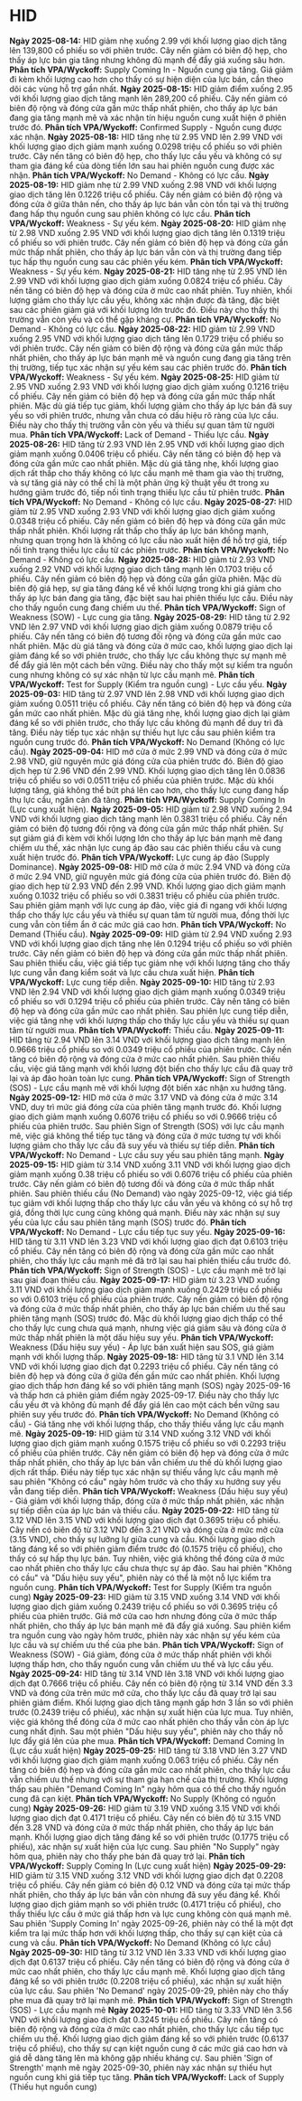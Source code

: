 # HID

**Ngày 2025-08-14:** HID giảm nhẹ xuống 2.99 với khối lượng giao dịch tăng lên 139,800 cổ phiếu so với phiên trước. Cây nến giảm có biên độ hẹp, cho thấy áp lực bán gia tăng nhưng không đủ mạnh để đẩy giá xuống sâu hơn. **Phân tích VPA/Wyckoff:** Supply Coming In - Nguồn cung gia tăng. Giá giảm đi kèm khối lượng cao hơn cho thấy có sự hiện diện của lực bán, cần theo dõi các vùng hỗ trợ gần nhất.
**Ngày 2025-08-15:** HID giảm điểm xuống 2.95 với khối lượng giao dịch tăng mạnh lên 289,200 cổ phiếu. Cây nến giảm có biên độ rộng và đóng cửa gần mức thấp nhất phiên, cho thấy áp lực bán đang gia tăng mạnh mẽ và xác nhận tín hiệu nguồn cung xuất hiện ở phiên trước đó. **Phân tích VPA/Wyckoff:** Confirmed Supply - Nguồn cung được xác nhận.
**Ngày 2025-08-18:** HID tăng nhẹ từ 2.95 VND lên 2.99 VND với khối lượng giao dịch giảm mạnh xuống 0.0298 triệu cổ phiếu so với phiên trước. Cây nến tăng có biên độ hẹp, cho thấy lực cầu yếu và không có sự tham gia đáng kể của dòng tiền lớn sau hai phiên nguồn cung được xác nhận. **Phân tích VPA/Wyckoff:** No Demand - Không có lực cầu.
**Ngày 2025-08-19:** HID giảm nhẹ từ 2.99 VND xuống 2.98 VND với khối lượng giao dịch tăng lên 0.1226 triệu cổ phiếu. Cây nến giảm có biên độ rộng và đóng cửa ở giữa thân nến, cho thấy áp lực bán vẫn còn tồn tại và thị trường đang hấp thụ nguồn cung sau phiên không có lực cầu. **Phân tích VPA/Wyckoff:** Weakness - Sự yếu kém.
**Ngày 2025-08-20:** HID giảm nhẹ từ 2.98 VND xuống 2.95 VND với khối lượng giao dịch tăng lên 0.1319 triệu cổ phiếu so với phiên trước. Cây nến giảm có biên độ hẹp và đóng cửa gần mức thấp nhất phiên, cho thấy áp lực bán vẫn còn và thị trường đang tiếp tục hấp thụ nguồn cung sau các phiên yếu kém. **Phân tích VPA/Wyckoff:** Weakness - Sự yếu kém.
**Ngày 2025-08-21:** HID tăng nhẹ từ 2.95 VND lên 2.99 VND với khối lượng giao dịch giảm xuống 0.0824 triệu cổ phiếu. Cây nến tăng có biên độ hẹp và đóng cửa ở mức cao nhất phiên. Tuy nhiên, khối lượng giảm cho thấy lực cầu yếu, không xác nhận được đà tăng, đặc biệt sau các phiên giảm giá với khối lượng lớn trước đó. Điều này cho thấy thị trường vẫn còn yếu và có thể gặp kháng cự. **Phân tích VPA/Wyckoff:** No Demand - Không có lực cầu.
**Ngày 2025-08-22:** HID giảm từ 2.99 VND xuống 2.95 VND với khối lượng giao dịch tăng lên 0.1729 triệu cổ phiếu so với phiên trước. Cây nến giảm có biên độ rộng và đóng cửa gần mức thấp nhất phiên, cho thấy áp lực bán mạnh mẽ và nguồn cung đang gia tăng trên thị trường, tiếp tục xác nhận sự yếu kém sau các phiên trước đó. **Phân tích VPA/Wyckoff:** Weakness - Sự yếu kém.
**Ngày 2025-08-25:** HID giảm từ 2.95 VND xuống 2.93 VND với khối lượng giao dịch giảm xuống 0.1216 triệu cổ phiếu. Cây nến giảm có biên độ hẹp và đóng cửa gần mức thấp nhất phiên. Mặc dù giá tiếp tục giảm, khối lượng giảm cho thấy áp lực bán đã suy yếu so với phiên trước, nhưng vẫn chưa có dấu hiệu rõ ràng của lực cầu. Điều này cho thấy thị trường vẫn còn yếu và thiếu sự quan tâm từ người mua. **Phân tích VPA/Wyckoff:** Lack of Demand - Thiếu lực cầu.
**Ngày 2025-08-26:** HID tăng từ 2.93 VND lên 2.95 VND với khối lượng giao dịch giảm mạnh xuống 0.0406 triệu cổ phiếu. Cây nến tăng có biên độ hẹp và đóng cửa gần mức cao nhất phiên. Mặc dù giá tăng nhẹ, khối lượng giao dịch rất thấp cho thấy không có lực cầu mạnh mẽ tham gia vào thị trường, và sự tăng giá này có thể chỉ là một phản ứng kỹ thuật yếu ớt trong xu hướng giảm trước đó, tiếp nối tình trạng thiếu lực cầu từ phiên trước. **Phân tích VPA/Wyckoff:** No Demand - Không có lực cầu.
**Ngày 2025-08-27:** HID giảm từ 2.95 VND xuống 2.93 VND với khối lượng giao dịch giảm xuống 0.0348 triệu cổ phiếu. Cây nến giảm có biên độ hẹp và đóng cửa gần mức thấp nhất phiên. Khối lượng rất thấp cho thấy áp lực bán không mạnh, nhưng quan trọng hơn là không có lực cầu nào xuất hiện để hỗ trợ giá, tiếp nối tình trạng thiếu lực cầu từ các phiên trước. **Phân tích VPA/Wyckoff:** No Demand - Không có lực cầu.
**Ngày 2025-08-28:** HID giảm từ 2.93 VND xuống 2.92 VND với khối lượng giao dịch tăng mạnh lên 0.1703 triệu cổ phiếu. Cây nến giảm có biên độ hẹp và đóng cửa gần giữa phiên. Mặc dù biên độ giá hẹp, sự gia tăng đáng kể về khối lượng trong khi giá giảm cho thấy áp lực bán đang gia tăng, đặc biệt sau hai phiên thiếu lực cầu. Điều này cho thấy nguồn cung đang chiếm ưu thế. **Phân tích VPA/Wyckoff:** Sign of Weakness (SOW) - Lực cung gia tăng.
**Ngày 2025-08-29:** HID tăng từ 2.92 VND lên 2.97 VND với khối lượng giao dịch giảm xuống 0.0879 triệu cổ phiếu. Cây nến tăng có biên độ tương đối rộng và đóng cửa gần mức cao nhất phiên. Mặc dù giá tăng và đóng cửa ở mức cao, khối lượng giao dịch lại giảm đáng kể so với phiên trước, cho thấy lực cầu không thực sự mạnh mẽ để đẩy giá lên một cách bền vững. Điều này cho thấy một sự kiểm tra nguồn cung nhưng không có sự xác nhận từ lực cầu mạnh mẽ. **Phân tích VPA/Wyckoff:** Test for Supply (Kiểm tra nguồn cung) - Lực cầu yếu.
**Ngày 2025-09-03:** HID tăng từ 2.97 VND lên 2.98 VND với khối lượng giao dịch giảm xuống 0.0511 triệu cổ phiếu. Cây nến tăng có biên độ hẹp và đóng cửa gần mức cao nhất phiên. Mặc dù giá tăng nhẹ, khối lượng giao dịch lại giảm đáng kể so với phiên trước, cho thấy lực cầu không đủ mạnh để duy trì đà tăng. Điều này tiếp tục xác nhận sự thiếu hụt lực cầu sau phiên kiểm tra nguồn cung trước đó. **Phân tích VPA/Wyckoff:** No Demand (Không có lực cầu).
**Ngày 2025-09-04:** HID mở cửa ở mức 2.99 VND và đóng cửa ở mức 2.98 VND, giữ nguyên mức giá đóng cửa của phiên trước đó. Biên độ giao dịch hẹp từ 2.96 VND đến 2.99 VND. Khối lượng giao dịch tăng lên 0.0836 triệu cổ phiếu so với 0.0511 triệu cổ phiếu của phiên trước. Mặc dù khối lượng tăng, giá không thể bứt phá lên cao hơn, cho thấy lực cung đang hấp thụ lực cầu, ngăn cản đà tăng. **Phân tích VPA/Wyckoff:** Supply Coming In (Lực cung xuất hiện).
**Ngày 2025-09-05:** HID giảm từ 2.98 VND xuống 2.94 VND với khối lượng giao dịch tăng mạnh lên 0.3831 triệu cổ phiếu. Cây nến giảm có biên độ tương đối rộng và đóng cửa gần mức thấp nhất phiên. Sự sụt giảm giá đi kèm với khối lượng lớn cho thấy áp lực bán mạnh mẽ đang chiếm ưu thế, xác nhận lực cung áp đảo sau các phiên thiếu cầu và cung xuất hiện trước đó. **Phân tích VPA/Wyckoff:** Lực cung áp đảo (Supply Dominance).
**Ngày 2025-09-08:** HID mở cửa ở mức 2.94 VND và đóng cửa ở mức 2.94 VND, giữ nguyên mức giá đóng cửa của phiên trước đó. Biên độ giao dịch hẹp từ 2.93 VND đến 2.99 VND. Khối lượng giao dịch giảm mạnh xuống 0.1032 triệu cổ phiếu so với 0.3831 triệu cổ phiếu của phiên trước. Sau phiên giảm mạnh với lực cung áp đảo, việc giá đi ngang với khối lượng thấp cho thấy lực cầu yếu và thiếu sự quan tâm từ người mua, đồng thời lực cung vẫn còn tiềm ẩn ở các mức giá cao hơn. **Phân tích VPA/Wyckoff:** No Demand (Thiếu cầu).
**Ngày 2025-09-09:** HID giảm từ 2.94 VND xuống 2.93 VND với khối lượng giao dịch tăng nhẹ lên 0.1294 triệu cổ phiếu so với phiên trước. Cây nến giảm có biên độ hẹp và đóng cửa gần mức thấp nhất phiên. Sau phiên thiếu cầu, việc giá tiếp tục giảm nhẹ với khối lượng tăng cho thấy lực cung vẫn đang kiểm soát và lực cầu chưa xuất hiện. **Phân tích VPA/Wyckoff:** Lực cung tiếp diễn.
**Ngày 2025-09-10:** HID tăng từ 2.93 VND lên 2.94 VND với khối lượng giao dịch giảm mạnh xuống 0.0349 triệu cổ phiếu so với 0.1294 triệu cổ phiếu của phiên trước. Cây nến tăng có biên độ hẹp và đóng cửa gần mức cao nhất phiên. Sau phiên lực cung tiếp diễn, việc giá tăng nhẹ với khối lượng thấp cho thấy lực cầu yếu và thiếu sự quan tâm từ người mua. **Phân tích VPA/Wyckoff:** Thiếu cầu.
**Ngày 2025-09-11:** HID tăng từ 2.94 VND lên 3.14 VND với khối lượng giao dịch tăng mạnh lên 0.9666 triệu cổ phiếu so với 0.0349 triệu cổ phiếu của phiên trước. Cây nến tăng có biên độ rộng và đóng cửa ở mức cao nhất phiên. Sau phiên thiếu cầu, việc giá tăng mạnh với khối lượng đột biến cho thấy lực cầu đã quay trở lại và áp đảo hoàn toàn lực cung. **Phân tích VPA/Wyckoff:** Sign of Strength (SOS) - Lực cầu mạnh mẽ với khối lượng đột biến xác nhận xu hướng tăng.
**Ngày 2025-09-12:** HID mở cửa ở mức 3.17 VND và đóng cửa ở mức 3.14 VND, duy trì mức giá đóng cửa của phiên tăng mạnh trước đó. Khối lượng giao dịch giảm mạnh xuống 0.6076 triệu cổ phiếu so với 0.9666 triệu cổ phiếu của phiên trước. Sau phiên Sign of Strength (SOS) với lực cầu mạnh mẽ, việc giá không thể tiếp tục tăng và đóng cửa ở mức tương tự với khối lượng giảm cho thấy lực cầu đã suy yếu và thiếu sự tiếp diễn. **Phân tích VPA/Wyckoff:** No Demand - Lực cầu suy yếu sau phiên tăng mạnh.
**Ngày 2025-09-15:** HID giảm từ 3.14 VND xuống 3.11 VND với khối lượng giao dịch giảm mạnh xuống 0.38 triệu cổ phiếu so với 0.6076 triệu cổ phiếu của phiên trước. Cây nến giảm có biên độ tương đối và đóng cửa ở mức thấp nhất phiên. Sau phiên thiếu cầu (No Demand) vào ngày 2025-09-12, việc giá tiếp tục giảm với khối lượng thấp cho thấy lực cầu vẫn yếu và không có sự hỗ trợ giá, đồng thời lực cung cũng không quá mạnh. Điều này xác nhận sự suy yếu của lực cầu sau phiên tăng mạnh (SOS) trước đó. **Phân tích VPA/Wyckoff:** No Demand - Lực cầu tiếp tục suy yếu.
**Ngày 2025-09-16:** HID tăng từ 3.11 VND lên 3.23 VND với khối lượng giao dịch đạt 0.6103 triệu cổ phiếu. Cây nến tăng có biên độ rộng và đóng cửa gần mức cao nhất phiên, cho thấy lực cầu mạnh mẽ đã trở lại sau hai phiên thiếu cầu trước đó. **Phân tích VPA/Wyckoff:** Sign of Strength (SOS) - Lực cầu mạnh mẽ trở lại sau giai đoạn thiếu cầu.
**Ngày 2025-09-17:** HID giảm từ 3.23 VND xuống 3.11 VND với khối lượng giao dịch giảm mạnh xuống 0.2429 triệu cổ phiếu so với 0.6103 triệu cổ phiếu của phiên trước. Cây nến giảm có biên độ rộng và đóng cửa ở mức thấp nhất phiên, cho thấy áp lực bán chiếm ưu thế sau phiên tăng mạnh (SOS) trước đó. Mặc dù khối lượng giao dịch thấp có thể cho thấy lực cung chưa quá mạnh, nhưng việc giá giảm sâu và đóng cửa ở mức thấp nhất phiên là một dấu hiệu suy yếu. **Phân tích VPA/Wyckoff:** Weakness (Dấu hiệu suy yếu) - Áp lực bán xuất hiện sau SOS, giá giảm mạnh với khối lượng thấp.
**Ngày 2025-09-18:** HID tăng từ 3.1 VND lên 3.14 VND với khối lượng giao dịch đạt 0.2293 triệu cổ phiếu. Cây nến tăng có biên độ hẹp và đóng cửa ở giữa đến gần mức cao nhất phiên. Khối lượng giao dịch thấp hơn đáng kể so với phiên tăng mạnh (SOS) ngày 2025-09-16 và thấp hơn cả phiên giảm điểm ngày 2025-09-17. Điều này cho thấy lực cầu yếu ớt và không đủ mạnh để đẩy giá lên cao một cách bền vững sau phiên suy yếu trước đó. **Phân tích VPA/Wyckoff:** No Demand (Không có cầu) - Giá tăng nhẹ với khối lượng thấp, cho thấy thiếu vắng lực cầu mạnh mẽ.
**Ngày 2025-09-19:** HID giảm từ 3.14 VND xuống 3.12 VND với khối lượng giao dịch giảm mạnh xuống 0.1575 triệu cổ phiếu so với 0.2293 triệu cổ phiếu của phiên trước. Cây nến giảm có biên độ hẹp và đóng cửa ở mức thấp nhất phiên, cho thấy áp lực bán vẫn chiếm ưu thế dù khối lượng giao dịch rất thấp. Điều này tiếp tục xác nhận sự thiếu vắng lực cầu mạnh mẽ sau phiên "Không có cầu" ngày hôm trước và cho thấy xu hướng suy yếu vẫn đang tiếp diễn. **Phân tích VPA/Wyckoff:** Weakness (Dấu hiệu suy yếu) - Giá giảm với khối lượng thấp, đóng cửa ở mức thấp nhất phiên, xác nhận sự tiếp diễn của áp lực bán và thiếu cầu.
**Ngày 2025-09-22:** HID tăng từ 3.12 VND lên 3.15 VND với khối lượng giao dịch đạt 0.3695 triệu cổ phiếu. Cây nến có biên độ từ 3.12 VND đến 3.21 VND và đóng cửa ở mức mở cửa (3.15 VND), cho thấy sự lưỡng lự giữa cung và cầu. Khối lượng giao dịch tăng đáng kể so với phiên giảm điểm trước đó (0.1575 triệu cổ phiếu), cho thấy có sự hấp thụ lực bán. Tuy nhiên, việc giá không thể đóng cửa ở mức cao nhất phiên cho thấy lực cầu chưa thực sự áp đảo. Sau hai phiên "Không có cầu" và "Dấu hiệu suy yếu", phiên này có thể là một nỗ lực kiểm tra nguồn cung. **Phân tích VPA/Wyckoff:** Test for Supply (Kiểm tra nguồn cung)
**Ngày 2025-09-23:** HID giảm từ 3.15 VND xuống 3.14 VND với khối lượng giao dịch giảm xuống 0.2439 triệu cổ phiếu so với 0.3695 triệu cổ phiếu của phiên trước. Giá mở cửa cao hơn nhưng đóng cửa ở mức thấp nhất phiên, cho thấy áp lực bán mạnh mẽ đã đẩy giá xuống. Sau phiên kiểm tra nguồn cung vào ngày hôm trước, phiên này xác nhận sự yếu kém của lực cầu và sự chiếm ưu thế của phe bán. **Phân tích VPA/Wyckoff:** Sign of Weakness (SOW) - Giá giảm, đóng cửa ở mức thấp nhất phiên với khối lượng thấp hơn, cho thấy nguồn cung vẫn chiếm ưu thế và lực cầu yếu.
**Ngày 2025-09-24:** HID tăng từ 3.14 VND lên 3.18 VND với khối lượng giao dịch đạt 0.7666 triệu cổ phiếu. Cây nến có biên độ rộng từ 3.14 VND đến 3.3 VND và đóng cửa trên mức mở cửa, cho thấy lực cầu đã quay trở lại sau phiên giảm điểm. Khối lượng giao dịch tăng mạnh gấp hơn 3 lần so với phiên trước (0.2439 triệu cổ phiếu), xác nhận sự xuất hiện của lực mua. Tuy nhiên, việc giá không thể đóng cửa ở mức cao nhất phiên cho thấy vẫn còn áp lực cung nhất định. Sau một phiên "Dấu hiệu suy yếu", phiên này cho thấy nỗ lực đẩy giá lên của phe mua. **Phân tích VPA/Wyckoff:** Demand Coming In (Lực cầu xuất hiện)
**Ngày 2025-09-25:** HID tăng từ 3.18 VND lên 3.27 VND với khối lượng giao dịch giảm mạnh xuống 0.063 triệu cổ phiếu. Cây nến tăng có biên độ hẹp và đóng cửa gần mức cao nhất phiên, cho thấy lực cầu vẫn chiếm ưu thế nhưng với sự tham gia hạn chế của thị trường. Khối lượng thấp sau phiên "Demand Coming In" ngày hôm qua có thể cho thấy nguồn cung đã cạn kiệt. **Phân tích VPA/Wyckoff:** No Supply (Không có nguồn cung)
**Ngày 2025-09-26:** HID giảm từ 3.19 VND xuống 3.15 VND với khối lượng giao dịch đạt 0.4171 triệu cổ phiếu. Cây nến có biên độ từ 3.15 VND đến 3.28 VND và đóng cửa ở mức thấp nhất phiên, cho thấy áp lực bán mạnh. Khối lượng giao dịch tăng đáng kể so với phiên trước (0.1775 triệu cổ phiếu), xác nhận sự xuất hiện của lực cung. Sau phiên "No Supply" ngày hôm qua, phiên này cho thấy phe bán đã quay trở lại. **Phân tích VPA/Wyckoff:** Supply Coming In (Lực cung xuất hiện)
**Ngày 2025-09-29:** HID giảm từ 3.15 VND xuống 3.12 VND với khối lượng giao dịch đạt 0.2208 triệu cổ phiếu. Cây nến giảm có biên độ 0.12 VND và đóng cửa tại mức thấp nhất phiên, cho thấy áp lực bán vẫn còn nhưng đã suy yếu đáng kể. Khối lượng giao dịch giảm mạnh so với phiên trước (0.4171 triệu cổ phiếu), cho thấy thiếu lực cầu ở mức giá thấp hơn và lực cung không còn quá mạnh mẽ. Sau phiên 'Supply Coming In' ngày 2025-09-26, phiên này có thể là một đợt kiểm tra lại mức thấp hơn với khối lượng thấp, cho thấy sự cạn kiệt của cả cung và cầu. **Phân tích VPA/Wyckoff:** No Demand (Không có lực cầu)
**Ngày 2025-09-30:** HID tăng từ 3.12 VND lên 3.33 VND với khối lượng giao dịch đạt 0.6137 triệu cổ phiếu. Cây nến tăng có biên độ rộng và đóng cửa ở mức cao nhất phiên, cho thấy lực cầu mạnh mẽ. Khối lượng giao dịch tăng đáng kể so với phiên trước (0.2208 triệu cổ phiếu), xác nhận sự xuất hiện của lực cầu. Sau phiên 'No Demand' ngày 2025-09-29, phiên này cho thấy phe mua đã quay trở lại mạnh mẽ. **Phân tích VPA/Wyckoff:** Sign of Strength (SOS) - Lực cầu mạnh mẽ
**Ngày 2025-10-01:** HID tăng từ 3.33 VND lên 3.56 VND với khối lượng giao dịch đạt 0.3245 triệu cổ phiếu. Cây nến tăng có biên độ rộng và đóng cửa ở mức cao nhất phiên, cho thấy lực cầu tiếp tục chiếm ưu thế. Khối lượng giao dịch giảm đáng kể so với phiên trước (0.6137 triệu cổ phiếu), cho thấy sự cạn kiệt nguồn cung ở các mức giá cao hơn và giá dễ dàng tăng lên mà không gặp nhiều kháng cự. Sau phiên 'Sign of Strength' mạnh mẽ ngày 2025-09-30, phiên này xác nhận sự thiếu hụt nguồn cung khi giá tiếp tục tăng. **Phân tích VPA/Wyckoff:** Lack of Supply (Thiếu hụt nguồn cung)
